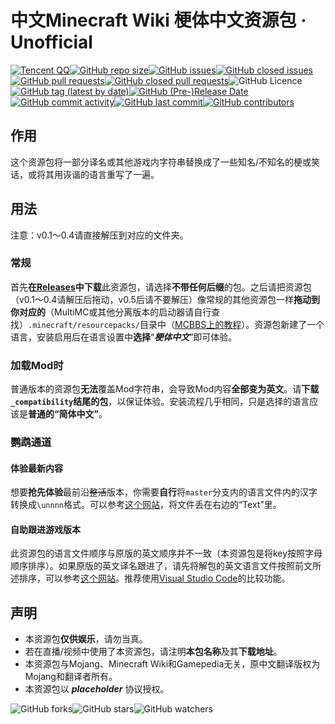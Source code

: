 # 中文Minecraft Wiki 梗体中文资源包 · Unofficial

[![Tencent QQ](https://img.shields.io/static/v1?label=QQ&message=657876815&color=eb1923&style=for-the-badge&logo=tencent%20qq)](https://jq.qq.com/?_wv=1027&k=5tqdTeR)[![GitHub repo size](https://img.shields.io/github/repo-size/lakejason0/mcwzh-meme-resourcepack?logo=github&style=for-the-badge)](https://github.com/lakejason0/mcwzh-meme-resourcepack)[![GitHub issues](https://img.shields.io/github/issues/lakejason0/mcwzh-meme-resourcepack?logo=github&style=for-the-badge)](https://github.com/lakejason0/mcwzh-meme-resourcepack/issues)[![GitHub closed issues](https://img.shields.io/github/issues-closed-raw/lakejason0/mcwzh-meme-resourcepack?logo=github&style=for-the-badge)](https://github.com/lakejason0/mcwzh-meme-resourcepack/issues?q=is%3Aissue+is%3Aclosed)[![GitHub pull requests](https://img.shields.io/github/issues-pr/lakejason0/mcwzh-meme-resourcepack?logo=github&style=for-the-badge)](https://github.com/lakejason0/mcwzh-meme-resourcepack/pulls)[![GitHub closed pull requests](https://img.shields.io/github/issues-pr-closed-raw/lakejason0/mcwzh-meme-resourcepack?logo=github&style=for-the-badge)](https://github.com/lakejason0/mcwzh-meme-resourcepack/issues?q=is%3Apr+is%3Aclosed)![GitHub Licence](https://img.shields.io/github/license/lakejason0/mcwzh-meme-resourcepack?style=for-the-badge)[![GitHub tag (latest by date)](https://img.shields.io/github/v/tag/lakejason0/mcwzh-meme-resourcepack?label=latest%20version&style=for-the-badge)![GitHub (Pre-)Release Date](https://img.shields.io/github/release-date-pre/lakejason0/mcwzh-meme-resourcepack?style=for-the-badge)](https://github.com/lakejason0/mcwzh-meme-resourcepack/releases)[![GitHub commit activity](https://img.shields.io/github/commit-activity/y/lakejason0/mcwzh-meme-resourcepack?logo=github&style=for-the-badge)![GitHub last commit](https://img.shields.io/github/last-commit/lakejason0/mcwzh-meme-resourcepack?logo=github&style=for-the-badge)](https://github.com/lakejason0/mcwzh-meme-resourcepack/commits)[![GitHub contributors](https://img.shields.io/github/contributors/lakejason0/mcwzh-meme-resourcepack?logo=github&style=for-the-badge)](https://github.com/lakejason0/mcwzh-meme-resourcepack/graphs/contributors)

## 作用
这个资源包将一部分译名或其他游戏内字符串替换成了一些知名/不知名的梗或笑话，或将其用诙谐的语言重写了一遍。
## 用法
注意：v0.1～0.4请直接解压到对应的文件夹。
### 常规
首先**在[Releases](https://github.com/lakejason0/mcwzh-meme-resourcepack/releases)中下载**此资源包，请选择**不带任何后缀**的包。之后请把资源包（v0.1～0.4请解压后拖动，v0.5后请不要解压）像常规的其他资源包一样**拖动到你对应的**（MultiMC或其他分离版本的启动器请自行查找）`.minecraft/resourcepacks/`目录中（[MCBBS上的教程](https://www.mcbbs.net/thread-880869-1-1.html)）。资源包新建了一个语言，安装启用后在语言设置中**选择**“***梗体中文***”即可体验。
### 加载Mod时
普通版本的资源包**无法**覆盖Mod字符串，会导致Mod内容**全部变为英文**。请**下载`_compatibility`结尾的包**，以保证体验。安装流程几乎相同，只是选择的语言应该是**普通的“简体中文”**。
### 鹦鹉通道
#### 体验最新内容
想要**抢先体验**最前沿<del>整活</del>版本，你需要**自行**将`master`分支内的语言文件内的汉字转换成`\unnnn`格式。可以参考[这个网站](https://unicode-table.com/en/tools/decoder/)，将文件丢在右边的“Text”里。
#### 自助跟进游戏版本
此资源包的语言文件顺序与原版的英文顺序并不一致（本资源包是将key按照字母顺序排序）。如果原版的英文译名跟进了，请先将解包的英文语言文件按照前文所述排序，可以参考[这个网站](https://tool.funsmall.cn/jsonsort/)。推荐使用[Visual Studio Code](https://github.com/microsoft/vscode)的比较功能。
## 声明
* 本资源包**仅供娱乐**，请勿当真。
* 若在直播/视频中使用了本资源包，请注明**本包名称**及其**下载地址**。
* 本资源包与Mojang、Minecraft Wiki和Gamepedia无关，原中文翻译版权为Mojang和翻译者所有。
* 本资源包以 ***placeholder*** 协议授权。

![GitHub forks](https://img.shields.io/github/forks/lakejason0/mcwzh-meme-resourcepack?style=social)![GitHub stars](https://img.shields.io/github/stars/lakejason0/mcwzh-meme-resourcepack?style=social)![GitHub watchers](https://img.shields.io/github/watchers/lakejason0/mcwzh-meme-resourcepack?style=social)
